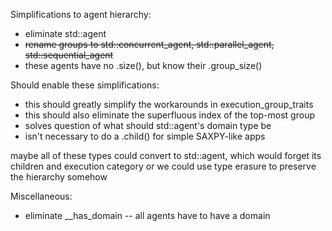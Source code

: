 Simplifications to agent hierarchy:
  * eliminate std::agent
  * ~~rename groups to std::concurrent_agent, std::parallel_agent, std::sequential_agent~~
  * these agents have no .size(), but know their .group_size()

Should enable these simplifications:
  * this should greatly simplify the workarounds in execution_group_traits
  * this should also eliminate the superfluous index of the top-most group
  * solves question of what should std::agent's domain type be
  * isn't necessary to do a .child() for simple SAXPY-like apps

maybe all of these types could convert to std::agent, which would forget its children and execution category
or we could use type erasure to preserve the hierarchy somehow

Miscellaneous:
  * eliminate __has_domain -- all agents have to have a domain

